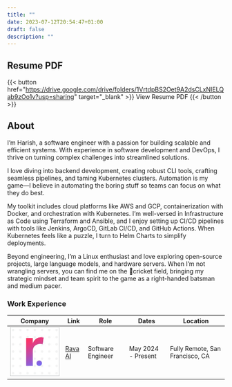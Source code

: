 ```yaml
---
title: ""
date: 2023-07-12T20:54:47+01:00
draft: false
description: ""
---
```

## Resume PDF
{{< button href="https://drive.google.com/drive/folders/1VrtdpBS2Oet9A2dsCLxNIELQab9zOo1v?usp=sharing" target="_blank" >}}
View Resume PDF
{{< /button >}}

## About
I’m Harish, a software engineer with a passion for building scalable and efficient systems. With experience in software development and DevOps, I thrive on turning complex challenges into streamlined solutions.

I love diving into backend development, creating robust CLI tools, crafting seamless pipelines, and taming Kubernetes clusters. Automation is my game—I believe in automating the boring stuff so teams can focus on what they do best.

My toolkit includes cloud platforms like AWS and GCP, containerization with Docker, and orchestration with Kubernetes. I’m well-versed in Infrastructure as Code using Terraform and Ansible, and I enjoy setting up CI/CD pipelines with tools like Jenkins, ArgoCD, GitLab CI/CD, and GitHub Actions. When Kubernetes feels like a puzzle, I turn to Helm Charts to simplify deployments.

Beyond engineering, I’m a Linux enthusiast and love exploring open-source projects, large language models, and hardware servers. When I’m not wrangling servers, you can find me on the 🏏cricket field, bringing my strategic mindset and team spirit to the game as a right-handed batsman and medium pacer.

<h3 align="left">Work Experience</h3>
<table>
    <thead>
        <tr>
            <th>Company</th>
            <th>Link</th>
            <th>Role</th>
            <th>Dates</th>
            <th>Location</th>
        </tr>
    </thead>
    <tbody>
        <tr>
            <td><img class="customEntitityLogo" src="./rava.jpg"/></td>
            <td ><a href="https://rava.ai/" target="_blank">Rava AI</a></td>
            <td>Software Engineer</td>
            <td>May 2024 - Present</td>
            <td>Fully Remote, San Francisco, CA</td>
        </tr>
    </tbody>
</table>
